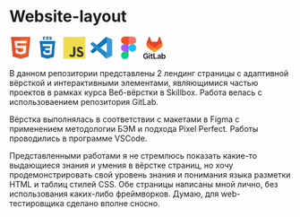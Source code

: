 # Website-layout
<div>
  <img src="https://github.com/devicons/devicon/blob/master/icons/html5/html5-original.svg" title="HTML5" alt="HTML" width="40" height="40"/>&nbsp;
  <img src="https://github.com/devicons/devicon/blob/master/icons/css3/css3-plain-wordmark.svg"  title="CSS3" alt="CSS" width="40" height="40"/>&nbsp;
  <img src="https://github.com/devicons/devicon/blob/master/icons/javascript/javascript-original.svg" title="JavaScript" alt="JavaScript" width="40" height="40"/>&nbsp;
  <img src="https://github.com/devicons/devicon/blob/master/icons/vscode/vscode-original.svg" title="VSCode" alt="VSCode" width="40" height="40"/>&nbsp;
  <img src="https://github.com/devicons/devicon/blob/master/icons/figma/figma-original.svg" title="Figma" alt="Figma" width="40" height="40"/>&nbsp;
  <img src="https://github.com/devicons/devicon/blob/master/icons/gitlab/gitlab-original-wordmark.svg" title="GitLab" alt="GitLab" width="40" height="40"/>&nbsp;
 </div>
  
В данном репозитории представлены 2 лендинг страницы с адаптивной вёрсткой и интерактивными элементами, являющимися частью проектов в рамках курса Веб-вёрстки в Skillbox. Работа велась с использоваением репозитория GitLab.

Вёрстка выполнялась в соответствии с макетами в Figma с применением методологии БЭМ и подхода Pixel Perfect. Работы проводились в программе VSCode.

Представленными работами я не стремлюсь показать какие-то выдающиеся знания и умения в вёрстке страниц, но хочу продемонстрировать свой уровень знания
и понимания языка разметки HTML и таблиц стилей CSS. Обе страницы написаны мной лично, без использования каких-либо фреймворков.
Думаю, для web-тестировщика сделано вполне сносно.

